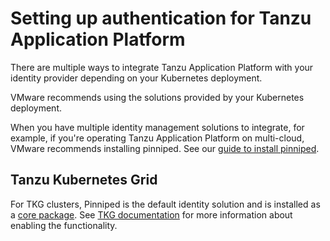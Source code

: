 # Setting up authentication for Tanzu Application Platform

There are multiple ways to integrate Tanzu Application Platform with your identity provider depending on your Kubernetes deployment.

VMware recommends using the solutions provided by your Kubernetes deployment.

When you have multiple identity management solutions to integrate, for example, if you're operating Tanzu Application Platform on multi-cloud, VMware recommends installing pinniped. See our [guide to install pinniped](pinniped-install-guide.md). 

## Tanzu Kubernetes Grid

For TKG clusters, Pinniped is the default identity solution and is installed as a [core package](https://docs.vmware.com/en/VMware-Tanzu-Kubernetes-Grid/1.4/vmware-tanzu-kubernetes-grid-14/GUID-packages-core-index.html). See [TKG documentation](https://docs.vmware.com/en/VMware-Tanzu-Kubernetes-Grid/1.4/vmware-tanzu-kubernetes-grid-14/GUID-cluster-lifecycle-enable-identity-management.html) for more information about enabling the functionality.
